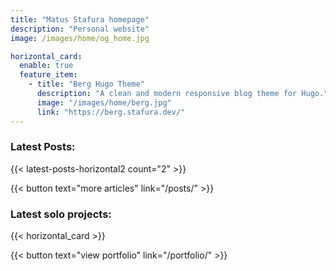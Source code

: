 ```yaml
---
title: "Matus Stafura homepage"
description: "Personal website"
image: /images/home/og_home.jpg

horizontal_card:
  enable: true
  feature_item:
    - title: "Berg Hugo Theme"
      description: "A clean and modern responsive blog theme for Hugo."
      image: "/images/home/berg.jpg"
      link: "https://berg.stafura.dev/"
---
```


### Latest Posts:
{{< latest-posts-horizontal2 count="2" >}}

{{< button text="more articles" link="/posts/" >}}

### Latest solo projects:
{{< horizontal_card >}}

{{< button text="view portfolio" link="/portfolio/" >}}
